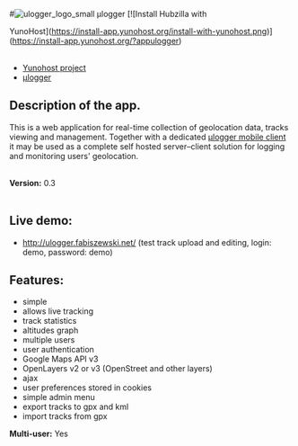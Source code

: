 #![ulogger_logo_small](https://cloud.githubusercontent.com/assets/3366666/24080878/0288f046-0ca8-11e7-9ffd-753e5c417756.png) μlogger
[![Install Hubzilla with

YunoHost](https://install-app.yunohost.org/install-with-yunohost.png)](https://install-app.yunohost.org/?appulogger)<br><br>

- [Yunohost project](https://yunohost.org)
- [μlogger](https://github.com/bfabiszewski/ulogger-server)

## Description of the app.
This is a web application for real-time collection of geolocation data, tracks viewing and management. Together with a dedicated [μlogger mobile client](https://github.com/bfabiszewski/ulogger-android) it may be used as a complete self hosted server–client solution for logging and monitoring users' geolocation.<br><br>

<strong>Version:</strong> 0.3 <br><br>

## Live demo:
- http://ulogger.fabiszewski.net/ (test track upload and editing, login: demo, password: demo)

## Features:
- simple
- allows live tracking
- track statistics
- altitudes graph
- multiple users
- user authentication
- Google Maps API v3
- OpenLayers v2 or v3 (OpenStreet and other layers)
- ajax
- user preferences stored in cookies
- simple admin menu
- export tracks to gpx and kml
- import tracks from gpx


**Multi-user:** Yes
